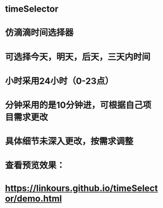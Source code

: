 # timeSelector

# 仿滴滴时间选择器

# 可选择今天，明天，后天，三天内时间

# 小时采用24小时（0-23点）

# 分钟采用的是10分钟进，可根据自己项目需求更改

# 具体细节未深入更改，按需求调整

# 查看预览效果：

# https://linkours.github.io/timeSelector/demo.html
